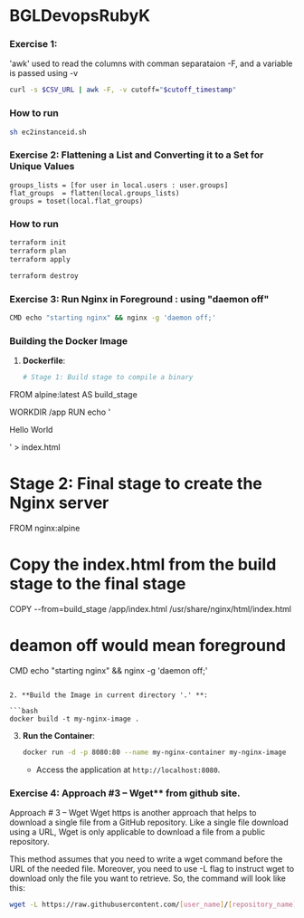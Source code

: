 # BGLDevopsRubyK
### Exercise 1: 
'awk' used to read the columns with comman separataion -F,  and a variable is passed using -v

```bash
curl -s $CSV_URL | awk -F, -v cutoff="$cutoff_timestamp" 
```

### How to run

```bash
sh ec2instanceid.sh

```

### Exercise 2: Flattening a List and Converting it to a Set for Unique Values

```hcl
groups_lists = [for user in local.users : user.groups]
flat_groups  = flatten(local.groups_lists)
groups = toset(local.flat_groups)
```

### How to run

```bash
terraform init
terraform plan
terraform apply

terraform destroy

```

### Exercise 3: Run Nginx in Foreground   : using "daemon off"

```bash
CMD echo "starting nginx" && nginx -g 'daemon off;'
```

### **Building the Docker Image**

1. **Dockerfile**:
   ```Dockerfile
   # Stage 1: Build stage to compile a binary
  FROM alpine:latest AS build_stage
  
  WORKDIR /app
  RUN echo '<p>Hello World</p>' > index.html
  
  # Stage 2: Final stage to create the Nginx server
  FROM nginx:alpine
  # Copy the index.html from the build stage to the final stage
  COPY --from=build_stage /app/index.html /usr/share/nginx/html/index.html
  # deamon off would  mean foreground
  CMD echo "starting nginx" && nginx -g 'daemon off;'
   ```

2. **Build the Image in current directory '.' **:

   ```bash
   docker build -t my-nginx-image . 
   ```

3. **Run the Container**:
   ```bash
   docker run -d -p 8080:80 --name my-nginx-container my-nginx-image
   ```

   - Access the application at `http://localhost:8080`.

### Exercise 4: Approach #3 – Wget** from github site.

Approach # 3 – Wget
Wget https is another approach that helps to download a single file from a GitHub repository. Like a single file download using a URL, Wget is only applicable to download a file from a public repository. 

This method assumes that you need to write a wget command before the URL of the needed file. Moreover, you need to use -L flag to instruct wget to download only the file you want to retrieve. So, the command will look like this:

```bash
wget -L https://raw.githubusercontent.com/[user_name]/[repository_name]/[branch]/[file]
```

